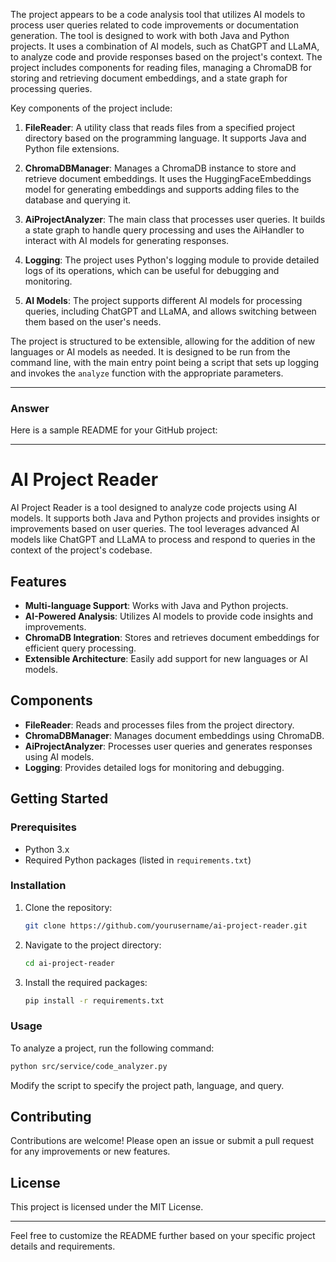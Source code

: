 The project appears to be a code analysis tool that utilizes AI models to process user queries related to code improvements or documentation generation. The tool is designed to work with both Java and Python projects. It uses a combination of AI models, such as ChatGPT and LLaMA, to analyze code and provide responses based on the project's context. The project includes components for reading files, managing a ChromaDB for storing and retrieving document embeddings, and a state graph for processing queries.

Key components of the project include:

1. **FileReader**: A utility class that reads files from a specified project directory based on the programming language. It supports Java and Python file extensions.

2. **ChromaDBManager**: Manages a ChromaDB instance to store and retrieve document embeddings. It uses the HuggingFaceEmbeddings model for generating embeddings and supports adding files to the database and querying it.

3. **AiProjectAnalyzer**: The main class that processes user queries. It builds a state graph to handle query processing and uses the AiHandler to interact with AI models for generating responses.

4. **Logging**: The project uses Python's logging module to provide detailed logs of its operations, which can be useful for debugging and monitoring.

5. **AI Models**: The project supports different AI models for processing queries, including ChatGPT and LLaMA, and allows switching between them based on the user's needs.

The project is structured to be extensible, allowing for the addition of new languages or AI models as needed. It is designed to be run from the command line, with the main entry point being a script that sets up logging and invokes the `analyze` function with the appropriate parameters.

---

### Answer

Here is a sample README for your GitHub project:

---

# AI Project Reader

AI Project Reader is a tool designed to analyze code projects using AI models. It supports both Java and Python projects and provides insights or improvements based on user queries. The tool leverages advanced AI models like ChatGPT and LLaMA to process and respond to queries in the context of the project's codebase.

## Features

- **Multi-language Support**: Works with Java and Python projects.
- **AI-Powered Analysis**: Utilizes AI models to provide code insights and improvements.
- **ChromaDB Integration**: Stores and retrieves document embeddings for efficient query processing.
- **Extensible Architecture**: Easily add support for new languages or AI models.

## Components

- **FileReader**: Reads and processes files from the project directory.
- **ChromaDBManager**: Manages document embeddings using ChromaDB.
- **AiProjectAnalyzer**: Processes user queries and generates responses using AI models.
- **Logging**: Provides detailed logs for monitoring and debugging.

## Getting Started

### Prerequisites

- Python 3.x
- Required Python packages (listed in `requirements.txt`)

### Installation

1. Clone the repository:
   ```bash
   git clone https://github.com/yourusername/ai-project-reader.git
   ```
2. Navigate to the project directory:
   ```bash
   cd ai-project-reader
   ```
3. Install the required packages:
   ```bash
   pip install -r requirements.txt
   ```

### Usage

To analyze a project, run the following command:

```bash
python src/service/code_analyzer.py
```

Modify the script to specify the project path, language, and query.

## Contributing

Contributions are welcome! Please open an issue or submit a pull request for any improvements or new features.

## License

This project is licensed under the MIT License.

---

Feel free to customize the README further based on your specific project details and requirements.
